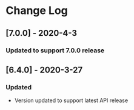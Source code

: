 # Change Log

## [7.0.0] - 2020-4-3

### Updated to support 7.0.0 release

## [6.4.0] - 2020-3-27

### Updated

- Version updated to support latest API release
